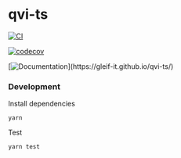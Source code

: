 # qvi-ts

[![CI](https://github.com/GLEIF-IT/qvi-ts/actions/workflows/main.yml/badge.svg?branch=main)](https://github.com/GLEIF-IT/qvi-ts/actions/workflows/main.yml)

[![codecov](https://codecov.io/gh/m00sey/qvi-ts/graph/badge.svg?token=DKG7H94FLS)](https://codecov.io/gh/m00sey/qvi-ts)

[![Documentation](https://img.shields.io/badge/documentation-grey?)](https://gleif-it.github.io/qvi-ts/)

### Development

Install dependencies

```
yarn
```

Test

```
yarn test
```
